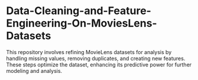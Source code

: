 # Data-Cleaning-and-Feature-Engineering-On-MoviesLens-Datasets
This repository involves refining MovieLens datasets for analysis by handling missing values, removing duplicates, and creating new features. These steps optimize the dataset, enhancing its predictive power for further modeling and analysis.
